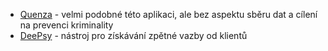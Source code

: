 -   [Quenza](https://quenza.com/) - velmi podobné této aplikaci, ale bez aspektu
    sběru dat a cílení na prevenci kriminality
-   [DeePsy](https://www.deepsy.cz/) - nástroj pro získávání zpětné vazby od
    klientů
